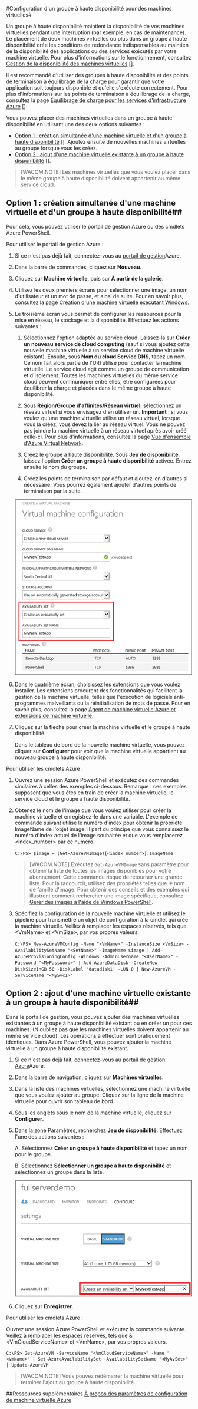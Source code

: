 ﻿<properties title="How to Configure An Availability Set for Virtual Machines" pageTitle="Configuration d'un groupe à haute disponibilité pour des machines virtuelles" description="Gives the steps to configure an availability set for a VM in Azure" metaKeywords="" services="virtual-machines" solutions="" documentationCenter="" authors="kathydav" manager="timlt" videoId="" scriptId="" />

<tags ms.service="virtual-machines" ms.workload="infrastructure-services" ms.tgt_pltfrm="vm-multiple" ms.devlang="na" ms.topic="article" ms.date="11/17/2014" ms.author="kathydav" />

#Configuration d'un groupe à haute disponibilité pour des machines virtuelles#

Un groupe à haute disponibilité maintient la disponibilité de vos machines virtuelles pendant une interruption (par exemple, en cas de maintenance). Le placement de deux machines virtuelles ou plus dans un groupe à haute disponibilité crée les conditions de redondance indispensables au maintien de la disponibilité des applications ou des services exécutés par votre machine virtuelle. Pour plus d'informations sur le fonctionnement, consultez [Gestion de la disponibilité des machines virtuelles] []. 

Il est recommandé d'utiliser des groupes à haute disponibilité et des points de terminaison à équilibrage de la charge pour garantir que votre application soit toujours disponible et qu'elle s'exécute correctement. Pour plus d'informations sur les points de terminaison à équilibrage de la charge, consultez la page [Équilibrage de charge pour les services d'infrastructure Azure] [].

Vous pouvez placer des machines virtuelles dans un groupe à haute disponibilité en utilisant une des deux options suivantes :

- [Option 1 : création simultanée d'une machine virtuelle et d'un groupe à haute disponibilité] []. Ajoutez ensuite de nouvelles machines virtuelles au groupe lorsque vous les créez.
- [Option 2 : ajout d'une machine virtuelle existante à un groupe à haute disponibilité] [].


>[WACOM.NOTE] Les machines virtuelles que vous voulez placer dans le même groupe à haute disponibilité doivent appartenir au même service cloud.   

## <a id="createset"> </a>Option 1 : création simultanée d'une machine virtuelle et d'un groupe à haute disponibilité##

Pour cela, vous pouvez utiliser le portail de gestion Azure ou des cmdlets Azure PowerShell. 

Pour utiliser le portail de gestion Azure :

1. Si ce n'est pas déjà fait, connectez-vous au [portail de gestion](http://manage.windowsazure.com)Azure.

2. Dans la barre de commandes, cliquez sur **Nouveau**.

3. Cliquez sur **Machine virtuelle**, puis sur  **À partir de la galerie**.

4. Utilisez les deux premiers écrans pour sélectionner une image, un nom d'utilisateur et un mot de passe, et ainsi de suite. Pour en savoir plus, consultez la page [Création d'une machine virtuelle exécutant Windows][].
 
5. Le troisième écran vous permet de configurer les ressources pour la mise en réseau, le stockage et la disponibilité. Effectuez les actions suivantes :
	 
	1. Sélectionnez l'option adaptée au service cloud. Laissez-la sur **Créer un nouveau service de cloud computing** (sauf si vous ajoutez cette nouvelle machine virtuelle à un service cloud de machine virtuelle existant). Ensuite, sous **Nom du cloud Service DNS**, tapez un nom. Ce nom fait alors partie de l'URI utilisé pour contacter la machine virtuelle. Le service cloud agit comme un groupe de communication et d'isolement. Toutes les machines virtuelles du même service cloud peuvent communiquer entre elles, être configurées pour équilibrer la charge et placées dans le même groupe à haute disponibilité. 

	2. Sous **Région/Groupe d'affinités/Réseau virtuel**, sélectionnez un réseau virtuel si vous envisagez d'en utiliser un. **Important** : si vous voulez qu'une machine virtuelle utilise un réseau virtuel, lorsque vous la créez, vous devez la lier au réseau virtuel. Vous ne pouvez pas joindre la machine virtuelle à un réseau virtuel après avoir créé celle-ci. Pour plus d'informations, consultez la page [Vue d'ensemble d'Azure Virtual Network][]. 
	
	3. Créez le groupe à haute disponibilité. Sous **Jeu de disponibilité**, laissez l'option **Créer un groupe à haute disponibilité** activée. Entrez ensuite le nom du groupe. 
	4. Créez les points de terminaison par défaut et ajoutez-en d'autres si nécessaire. Vous pourrez également ajouter d'autres points de terminaison par la suite. 

	![Create an availabililty set for a new VM](./media/virtual-machines-how-to-configure-availability/VMavailabilityset.png) 

6. Dans le quatrième écran, choisissez les extensions que vous voulez installer. Les extensions procurent des fonctionnalités qui facilitent la gestion de la machine virtuelle, telles que l'exécution de logiciels anti-programmes malveillants ou la réinitialisation de mots de passe. Pour en savoir plus, consultez la page [Agent de machine virtuelle Azure et extensions de machine virtuelle](http://go.microsoft.com/fwlink/p/?LinkId=XXX).

7.	Cliquez sur la flèche pour créer la machine virtuelle et le groupe à haute disponibilité.

	Dans le tableau de bord de la nouvelle machine virtuelle, vous pouvez cliquer sur **Configurer** pour voir que la machine virtuelle appartient au nouveau groupe à haute disponibilité.

Pour utiliser les cmdlets Azure :

1.	Ouvrez une session Azure PowerShell et exécutez des commandes similaires à celles des exemples ci-dessous. Remarque : ces exemples supposent que vous êtes en train de créer la machine virtuelle, le service cloud et le groupe à haute disponibilité.

2.	Obtenez le nom de l'image que vous voulez utiliser pour créer la machine virtuelle et enregistrez-le dans une variable. L'exemple de commande suivant utilise le numéro d'index pour obtenir la propriété ImageName de l'objet image. Il part du principe que vous connaissez le numéro d'index actuel de l'image souhaitée et que vous remplacerez &lt;index_number&gt; par ce numéro. <br>

	`C:\PS> $image = (Get-AzureVMImage)[<index_number>].ImageName`

	>[WACOM.NOTE] Exécutez `Get-AzureVMImage` sans paramètre pour obtenir la liste de toutes les images disponibles pour votre abonnement. Cette commande risque de retourner une grande liste. Pour la raccourcir, utilisez des propriétés telles que le nom de famille d'image. Pour obtenir des conseils et des exemples qui illustrent comment rechercher une image spécifique, consultez [Gérer des images à l'aide de Windows PowerShell](http://msdn.microsoft.com/fr-fr/library/azure/dn790330.aspx).

3.	Spécifiez la configuration de la nouvelle machine virtuelle et utilisez le pipeline pour transmettre un objet de configuration à la cmdlet qui crée la machine virtuelle. Veillez à remplacer les espaces réservés, tels que &lt;VmName&gt; et &lt;VmSize&gt;, par vos propres valeurs.

	`C:\PS> New-AzureVMConfig -Name "<VmName>" -InstanceSize <VmSize> -AvailabilitySetName "<SetName>" -ImageName $image | Add-AzureProvisioningConfig -Windows -AdminUsername "<UserName>" -Password "<MyPassword>" | Add-AzureDataDisk -CreateNew -DiskSizeInGB 50 -DiskLabel 'datadisk1' -LUN 0 | New-AzureVM -ServiceName "<MySvc1>" `

## <a id="addmachine"> </a>Option 2 : ajout d'une machine virtuelle existante à un groupe à haute disponibilité##

Dans le portail de gestion, vous pouvez ajouter des machines virtuelles existantes à un groupe à haute disponibilité existant ou en créer un pour ces machines. (N'oubliez pas que les machines virtuelles doivent appartenir au même service cloud). Les opérations à effectuer sont pratiquement identiques. Dans Azure PowerShell, vous pouvez ajouter la machine virtuelle à un groupe à haute disponibilité existant. 

1. Si ce n'est pas déjà fait, connectez-vous au [portail de gestion Azure](http://manage.windowsazure.com)Azure.

2. Dans la barre de navigation, cliquez sur **Machines virtuelles**.

3. Dans la liste des machines virtuelles, sélectionnez une machine virtuelle que vous voulez ajouter au groupe. Cliquez sur la ligne de la machine virtuelle pour ouvrir son tableau de bord.

4. Sous les onglets sous le nom de la machine virtuelle, cliquez sur  **Configurer**. 

5. Dans la zone Paramètres, recherchez **Jeu de disponibilité**. Effectuez l'une des actions suivantes :

	A. Sélectionnez **Créer un groupe à haute disponibilité** et tapez un nom pour le groupe.

	B. Sélectionnez **Sélectionner un groupe à haute disponibilité** et sélectionnez un groupe dans la liste.

	![Create an availabililty set for an existing VM](./media/virtual-machines-how-to-configure-availability/VMavailabilityExistingVM.png) 

6. Cliquez sur **Enregistrer**.

Pour utiliser les cmdlets Azure :

Ouvrez une session Azure PowerShell et exécutez la commande suivante. Veillez à remplacer les espaces réservés, tels que &&lt;VmCloudServiceName&gt; et &lt;VmName&gt;, par vos propres valeurs.

	C:\PS> Get-AzureVM -ServiceName "<VmCloudServiceName>" -Name "<VmName>" | Set-AzureAvailabilitySet -AvailabilitySetName "<MyAvSet>" | Update-AzureVM

>[WACOM.NOTE] Vous pouvez redémarrer la machine virtuelle pour terminer l'ajout au groupe à haute disponibilité.


##Ressources supplémentaires
[À propos des paramètres de configuration de machine virtuelle Azure]

[Option 1 : création simultanée d'une machine virtuelle et d'un groupe à haute disponibilité]: #createset
[Option 2 : ajout d'une machine virtuelle existante à un groupe à haute disponibilité]: #addmachine

<!-- LINKS -->
[Équilibrage de charge pour les services d'infrastructure Azure]: ../virtual-machines-load-balance
[Gestion de la disponibilité des machines virtuelles]: ../virtual-machines-manage-availability
[Création d'une machine virtuelle exécutant Windows]: ../virtual-machines-windows-tutorial
[Vue d'ensemble d'Azure Virtual Network]: http://go.microsoft.com/fwlink/p/?linkid=294063
[À propos des groupes d'affinités pour Virtual Network]: http://msdn.microsoft.com/library/windowsazure/jj156085.aspx
[Connexion des machines virtuelles dans un service cloud]: ../virtual-machines-connect-cloud-service
[À propos des paramètres de configuration de machine virtuelle Azure]: http://msdn.microsoft.com/fr-fr/library/azure/dn763935.aspx


<!--HONumber=35_1-->
